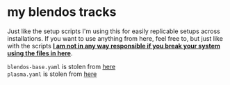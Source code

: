# my blendos tracks
Just like the setup scripts I'm using this for easily replicable setups across installations. If you want to use anything from here, feel free to, but just like with the scripts <ins>**I am not in any way responsible if you break your system using the files in here**</ins>.

```blendos-base.yaml``` is stolen from [here](https://github.com/blend-os/tracks/blob/main/blendos-base.yaml) \
```plasma.yaml``` is stolen from [here](https://github.com/blend-os/tracks/blob/main/plasma.yaml)
